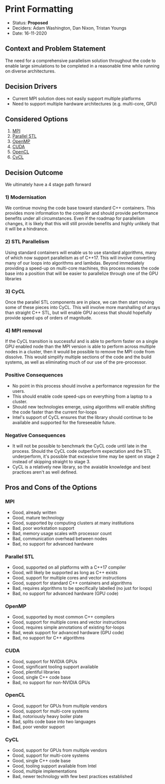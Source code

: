 # Print Formatting

- Status: **Proposed**
- Deciders: Adam Washington, Dan Nixon, Tristan Youngs
- Date: 16-11-2020

## Context and Problem Statement

The need for a comprehensive parallelism solution throughout the code
to enable large simulations to be completed in a reasonable time while
running on diverse architectures.


## Decision Drivers

- Current MPI solution does not easily support multiple platforms
- Need to support multiple hardware architectures (e.g. multi-core, GPU)


## Considered Options

1. [MPI](https://www.mpi-forum.org)
2. [Parallel STL](https://en.cppreference.com/w/cpp/header/execution)
3. [OpenMP](https://openmp.org)
4. [CUDA](https://developer.nvidia.com/cuda-zone)
5. [OpenCL](https://www.khronos.org/opencl/)
6. [CyCL](https://www.khronos.org/sycl/)

## Decision Outcome

We ultimately have a 4 stage path forward

### 1) Modernisation

We continue moving the code base toward standard C++ containers.  This
provides more information to the compiler and should provide
performance benefits under all circumstances.  Even if the roadmap for
parallelism changes, it is likely that this will still provide benefits
and highly unlikely that it will be a hindrance.

### 2) STL Parallelism

Using standard containers will enable us to use standard algorithms,
many of which now support parallelism as of C++17.  This will involve
converting many of our loops into algorithms and lambdas.  Beyond
immediately providing a speed-up on multi-core machines, this process
moves the code base into a position that will be easier to parallelize
through one of the GPU libraries

### 3) CyCL

Once the parallel STL components are in place, we can then start
moving some of these pieces into CyCL.  This will involve more
marshalling of arrays than straight C++ STL, but will enable GPU
access that should hopefully provide speed ups of orders of magnitude.

### 4) MPI removal

If the CyCL transition is successful and is able to perform faster on
a single GPU enabled node than the MPI version is able to perform
across multiple nodes in a cluster, then it would be possible to
remove the MPI code from dissolve.  This would simplify multiple
sections of the code and the build systems, as well as eliminating
much of our use of the pre-processor.



### Positive Consequences

- No point in this process should involve a performance regression for the users.
- This should enable code speed-ups on everything from a laptop to a cluster.
- Should new technologies emerge, using algorithms will enable shifting the code faster than the current for-loops
- Intel's support of CyCL ensures that the library should continue to be available and supported for the foreseeable future.


### Negative Consequences

- It will not be possible to benchmark the CyCL code until late in the process.  Should the CyCL code outperform expectation and the STL underperform, it's possible that excessive time may be spent on stage 2 instead of skipping straight to stage 3.
- CyCL is a relatively new library, so the avaiable knowledge and best
  practices aren't as well defined.


## Pros and Cons of the Options

### MPI

- Good, already written
- Good, mature technology
- Good, supported by computing clusters at many institutions
- Bad, poor workstation support
- Bad, memory usage scales with processor count
- Bad, communication overhead between nodes
- Bad, no support for advanced hardware

### Parallel STL

- Good, supported on all platforms with a C++17 compiler
- Good, will likely be supported as long as C++ exists
- Good, support for multiple cores and vector instructions
- Good, support for standard C++ containers and algorithms
- Bad, requires algorithms to be specifically labelled (no just for loops)
- Bad, no support for advanced hardware (GPU code)

### OpenMP

- Good, supported by most common C++ compilers
- Good, support for multiple cores and vector instructions
- Good, requires simple annotations of existing for-loops
- Bad, weak support for advanced hardware (GPU code)
- Bad, no support for C++ algorithms

### CUDA

- Good, support for NVIDIA GPUs
- Good, significant tooling support available
- Good, plentiful libraries
- Good, single C++ code base
- Bad, no support for non-NVIDIA GPUs

### OpenCL

- Good, support for GPUs from multiple vendors
- Good, support for multi-core systems
- Bad, notoriously heavy boiler plate
- Bad, splits code base into two languages
- Bad, poor vendor support

### CyCL

- Good, support for GPUs from multiple vendors
- Good, support for multi-core systems
- Good, single C++ code base
- Good, tooling support available from Intel
- Good, multiple implementations
- Bad, newer technology with few best practices established


